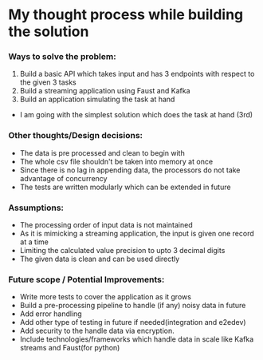 # My thought process while building the solution

### Ways to solve the problem:

1. Build a basic API which takes input and has 3 endpoints with respect to the given 3 tasks
2. Build a streaming application using Faust and Kafka
3. Build an application simulating the task at hand
- I am going with the simplest solution which does the task at hand (3rd)

### Other thoughts/Design decisions:

- The data is pre processed and clean to begin with
- The whole csv file shouldn't be taken into memory at once
- Since there is no lag in appending data, the processors do not take advantage of concurrency
- The tests are written modularly which can be extended in future

### Assumptions: 

- The processing order of input data is not maintained
- As it is mimicking a streaming application, the input is given one record at a time
- Limiting the calculated value precision to upto 3 decimal digits
- The given data is clean and can be used directly

### Future scope / Potential Improvements:

- Write more tests to cover the application as it grows
- Build a pre-processing pipeline to handle (if any) noisy data in future
- Add error handling
- Add other type of testing in future if needed(integration and e2edev)
- Add security to the handle data via encryption.
- Include technologies/frameworks which handle data in scale like Kafka streams and Faust(for python)
